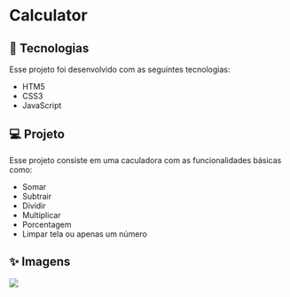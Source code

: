 # Calculator
## :rocket: Tecnologias
Esse projeto foi desenvolvido com as seguintes tecnologias:
* HTM5
* CSS3  
* JavaScript

## :computer: Projeto
Esse projeto consiste em uma caculadora com as funcionalidades básicas como:
* Somar
* Subtrair
* Dividir
* Multiplicar
* Porcentagem
* Limpar tela ou apenas um número

## :sparkles: Imagens

<img src="https://i.pinimg.com/originals/28/33/66/28336643839f629e9ca1d7a3a9f69896.png">

